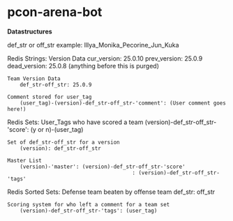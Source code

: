 # pcon-arena-bot


**********Datastructures**********

def_str or off_str example: Illya_Monika_Pecorine_Jun_Kuka

Redis Strings:
	Version Data
		cur_version:  25.0.10
		prev_version: 25.0.9
		dead_version: 25.0.8 (anything before this is purged)

	Team Version Data
		def_str-off_str: 25.0.9

	Comment stored for user_tag
		(user_tag)-(version)-def_str-off_str-'comment': (User comment goes here!)


Redis Sets:
	User_Tags who have scored a team
		(version)-def_str-off_str-'score': (y or n)-(user_tag)

	Set of def_str-off_str for a version
		(version): def_str-off_str

	Master List
		(version)-'master': (version)-def_str-off_str-'score'
											: (version)-def_str-off_str-'tags'

Redis Sorted Sets:
	Defense team beaten by offense team
		def_str: off_str
	
	Scoring system for who left a comment for a team set
		(version)-def_str-off_str-'tags': (user_tag)
